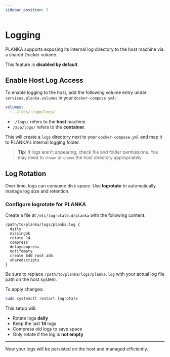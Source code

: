 ```yaml
---
sidebar_position: 3
---
```


# Logging

PLANKA supports exposing its internal log directory to the host machine via a shared Docker volume.

This feature is **disabled by default**.

## Enable Host Log Access

To enable logging to the host, add the following volume entry under `services.planka.volumes` in your `docker-compose.yml`:

```yaml
volumes:
  - ./logs/:/app/logs/
```

- `./logs/` refers to the **host** machine.
- `/app/logs/` refers to the **container**.

This will create a `logs` directory next to your `docker-compose.yml` and map it to PLANKA's internal logging folder.

> **Tip:** If logs aren't appearing, check file and folder permissions. You may need to `chown` or `chmod` the host directory appropriately.

## Log Rotation

Over time, logs can consume disk space. Use **logrotate** to automatically manage log size and retention.

### Configure logrotate for PLANKA

Create a file at `/etc/logrotate.d/planka` with the following content:

```
/path/to/planka/logs/planka.log {
  daily
  missingok
  rotate 14
  compress
  delaycompress
  notifempty
  create 640 root adm
  sharedscripts
}
```

Be sure to replace `/path/to/planka/logs/planka.log` with your actual log file path on the host system.

To apply changes:

```bash
sudo systemctl restart logrotate
```

This setup will:

- Rotate logs **daily**
- Keep the last **14** logs
- Compress old logs to save space
- Only rotate if the log is **not empty**

---

Now your logs will be persisted on the host and managed efficiently.
